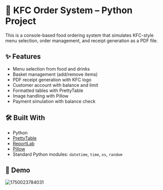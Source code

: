 # 🍗 KFC Order System – Python Project

This is a console-based food ordering system that simulates KFC-style menu selection, order management, and receipt generation as a PDF file.

## ✨ Features

- Menu selection from food and drinks
- Basket management (add/remove items)
- PDF receipt generation with KFC logo
- Customer account with balance and limit
- Formatted tables with PrettyTable
- Image handling with Pillow
- Payment simulation with balance check

## 🛠️ Built With

- Python
- [PrettyTable](https://pypi.org/project/prettytable/)
- [ReportLab](https://pypi.org/project/reportlab/)
- [Pillow](https://pypi.org/project/Pillow/)
- Standard Python modules: `datetime`, `time`, `os`, `random`

## 📸 Demo

![1750023784031](images/README/1750023784031.png)
